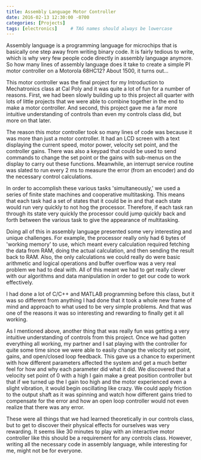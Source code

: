 ```yaml
---
title: Assembly Language Motor Controller
date: 2016-02-13 12:30:00 -0700
categories: [Projects]
tags: [electronics]     # TAG names should always be lowercase
---
```


Assembly language is a programming language for microchips that is basically one step away from writing binary code. It is fairly tedious to write, which is why very few people code directly in assembly language anymore. So how many lines of assembly language does it take to create a simple PI motor controller on a Motorola 68HC12? About 1500, it turns out...

This motor controller was the final project for my Introduction to Mechatronics class at Cal Poly and it was quite a lot of fun for a number of reasons. First, we had been slowly building up to this project all quarter with lots of little projects that we were able to combine together in the end to make a motor controller. And second, this project gave me a far more intuitive understanding of controls than even my controls class did, but more on that later.

The reason this motor controller took so many lines of code was because it was more than just a motor controller. It had an LCD screen with a text displaying the current speed, motor power, velocity set point, and the controller gains. There was also a keypad that could be used to send commands to change the set point or the gains with sub-menus on the display to carry out these functions. Meanwhile, an interrupt service routine was slated to run every 2 ms to measure the error (from an encoder) and do the necessary control calculations.

In order to accomplish these various tasks 'simultaneously,' we used a series of finite state machines and cooperative multitasking. This means that each task had a set of states that it could be in and that each state would run very quickly to not hog the processor. Therefore, if each task ran through its state very quickly the processor could jump quickly back and forth between the various task to give the appearance of multitasking.

Doing all of this in assembly language presented some very interesting and unique challenges. For example, the processor really only had 6 bytes of 'working memory' to use, which meant every calculation required fetching the data from RAM, doing the actual calculation, and then sending the result back to RAM. Also, the only calculations we could really do were basic arithmetic and logical operations and buffer overflow was a very real problem we had to deal with. All of this meant we had to get really clever with our algorithms and data manipulation in order to get our code to work effectively.

I had done a lot of C/C++ and MATLAB programming before this class, but it was so different from anything I had done that it took a whole new frame of mind and approach to what used to be very simple problems. And that was one of the reasons it was so interesting and rewarding to finally get it all working.

As I mentioned above, another thing that was really fun was getting a very intuitive understanding of controls from this project. Once we had gotten everything all working, my partner and I sat playing with the controller for quite some time since we were able to easily change the velocity set point, gains, and open/closed loop feedback. This gave us a chance to experiment with how different parameters affected the system and get a much better feel for how and why each parameter did what it did. We discovered that a velocity set point of 0 with a high I gain make a great position controller but that if we turned up the I gain too high and the motor experienced even a slight vibration, it would begin oscillating like crazy. We could apply friction to the output shaft as it was spinning and watch how different gains tried to compensate for the error and how an open loop controller would not even realize that there was any error.

These were all things that we had learned theoretically in our controls class, but to get to discover their physical effects for ourselves was very rewarding. It seems like 30 minutes to play with an interactive motor controller like this should be a requirement for any controls class. However, writing all the necessary code in assembly language, while interesting for me, might not be for everyone.